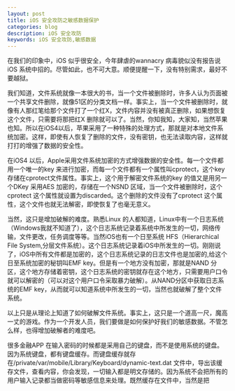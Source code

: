 ```yaml
---
layout: post
title: iOS 安全攻防之敏感数据保护
categories: blog
description: iOS 安全攻防
keywords: iOS 安全攻防,敏感数据
---
```

在我们的印象中，iOS 似乎很安全，今年肆虐的wannacry 病毒貌似没有报告说iOS 系统中招的。尽管如此，也不可大意。顺便提醒一下，没有特别需求，最好不要越狱。




我们知道，文件系统就像一本很大的书，当一个文件被删除时，许多人认为页面被一个共享文件删除，就像51区的分类文档一样。事实上，当一个文件被删除时，就像有人那红笔给那个文件打了一个红X，文件内容并没有被真正删除，如果想恢复这个文件，只需要将那把红X 删除就可以了。当然，你知我知，大家知，当然苹果也知。所以在iOS4以后，苹果采用了一种特殊的处理方式，那就是对本地文件系统加密。这样，即使有人恢复了删除的文件，没有密钥，也无法读取内容，这样就打打的增强了数据的安全性。


在iOS4 以后，Apple采用文件系统加密的方式增强数据的安全性。每一个文件都用一个唯一的key 来进行加密，而每一个文件都有一个属性叫cprotect，这个key 存储在cprotect文件属性。事实上，这个用于解密文件系统的key 的值又是用另一个DKey 采用AES 加密的，存储在一个NSND 区域，当一个文件被删除时，这个cprotect 这个属性就设置为discarded。这个删除的文件没有了cprotect 这个属性，这个文件也就无法解密，即使恢复了也毫无意义。



当然，这只是增加破解的难度。熟悉Linux 的人都知道，Linux中有一个日志系统（Windows我就不知道了），这个日志系统记录着系统中所发生的一切，网络传输，文件更改，任务调度等等。当然iOS也有一个日至系统 HFS（Hierarchical File System,分层文件系统）。这个日志系统记录着iOS中所发生的一切。刚刚说了，iOS中所有文件都是加密的，这个日志系统记录的日志文件也是加密的,给这个日至系统加密的秘钥叫EMF key。但是有一个地方没有加密，那就是NAND 分区，这个地方存储着密钥，这个日志系统的密钥就存在这个地方，只需要用户口令就可以解密的（可以对这个用户口令采取暴力破解）。从NAND分区中获取日志系统的EMF key，从而就可以知道系统中所发生的一切，当然也就破解了整个文件系统。



以上只是从理论上知道了如何破解文件系统。事实上，这只是一个道高一尺，魔高一丈的游戏。作为一个开发人员，我们要做是如何保护好我们的敏感数据。不管怎么样，也得增加破解者的难度吧。




很多金融APP 在输入密码的时候都是采用自己的键盘，而不是使用系统的键盘。因为系统键盘，都有键盘缓存。而键盘缓存就存在/private/var/mobile/Library/Keyboard/dynamic-text.dat 文件中，导出该缓存文件，查看内容，你会发现，一切输入都是明文存储的。因为系统不会把所有的用户输入记录都当做密码等敏感信息来处理。既然缓存在文件中，当然是把



